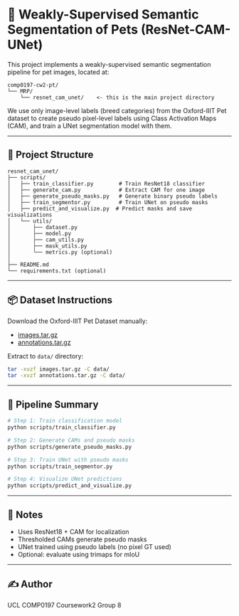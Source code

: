 
# 🐾 Weakly-Supervised Semantic Segmentation of Pets (ResNet-CAM-UNet)

This project implements a weakly-supervised semantic segmentation pipeline for pet images, located at:

```
comp0197-cw2-pt/
└── MRP/
    └── resnet_cam_unet/    <- this is the main project directory
```

We use only image-level labels (breed categories) from the Oxford-IIIT Pet dataset to create pseudo pixel-level labels using Class Activation Maps (CAM), and train a UNet segmentation model with them.

---

## 📁 Project Structure

```
resnet_cam_unet/
├── scripts/
│   ├── train_classifier.py        # Train ResNet18 classifier
│   ├── generate_cam.py            # Extract CAM for one image
│   ├── generate_pseudo_masks.py   # Generate binary pseudo labels
│   ├── train_segmentor.py         # Train UNet on pseudo masks
│   ├── predict_and_visualize.py  # Predict masks and save visualizations
│   └── utils/
│       ├── dataset.py
│       ├── model.py
│       ├── cam_utils.py
│       ├── mask_utils.py
│       └── metrics.py (optional)
│
├── README.md
└── requirements.txt (optional)
```

---

## 📦 Dataset Instructions

Download the Oxford-IIIT Pet Dataset manually:

- [images.tar.gz](https://www.robots.ox.ac.uk/~vgg/data/pets/images.tar.gz)
- [annotations.tar.gz](https://www.robots.ox.ac.uk/~vgg/data/pets/annotations.tar.gz)

Extract to `data/` directory:

```bash
tar -xvzf images.tar.gz -C data/
tar -xvzf annotations.tar.gz -C data/
```

---

## 🚀 Pipeline Summary

```bash
# Step 1: Train classification model
python scripts/train_classifier.py

# Step 2: Generate CAMs and pseudo masks
python scripts/generate_pseudo_masks.py

# Step 3: Train UNet with pseudo masks
python scripts/train_segmentor.py

# Step 4: Visualize UNet predictions
python scripts/predict_and_visualize.py
```

---

## 🧪 Notes

- Uses ResNet18 + CAM for localization
- Thresholded CAMs generate pseudo masks
- UNet trained using pseudo labels (no pixel GT used)
- Optional: evaluate using trimaps for mIoU

---

## ✍️ Author


UCL COMP0197 Coursework2 Group 8
